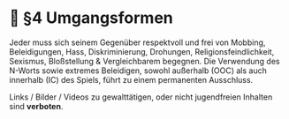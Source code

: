# 💬 §4 Umgangsformen

Jeder muss sich seinem Gegenüber respektvoll und frei von Mobbing, Beleidigungen, Hass, Diskriminierung, Drohungen, Religionsfeindlichkeit, Sexismus, Bloßstellung & Vergleichbarem begegnen. Die Verwendung des N-Worts sowie extremes Beleidigen, sowohl außerhalb (OOC) als auch innerhalb (IC) des Spiels, führt zu einem permanenten Ausschluss.

Links / Bilder / Videos zu gewalttätigen, oder nicht jugendfreien Inhalten sind **verboten**.
